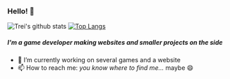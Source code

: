 ### Hello! 👋

![Trei's github stats](https://github-readme-stats.vercel.app/api?username=Treixatek&&hide=issues,stars&count_private=true&show_icons=true)
[![Top Langs](https://github-readme-stats.vercel.app/api/top-langs/?username=Treixatek&layout=compact&hide=hlsl,shaderlab,glsl,c)](https://github.com/anuraghazra/github-readme-stats)

##### I'm a game developer making websites and smaller projects on the side

- 🔭 I’m currently working on several games and a website
- 📫 How to reach me: *you know where to find me...* maybe 😄


